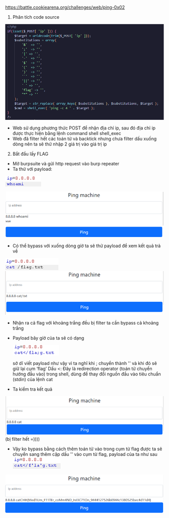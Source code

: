 https://battle.cookiearena.org/challenges/web/ping-0x02

1.	Phân tích code source

![1](./image/21.png)
-	Web sử dụng phương thức POST để nhận địa chỉ ip, sau đó địa chỉ ip được thực hiện bằng lệnh command shell shell_exec 
-	Web đã filter hết các toán tử và backtick nhưng chưa filter dấu xuống dòng nên ta sẽ thử nhập 2 giá trị vào giá trị ip

2.	Bắt đầu lấy FLAG
-	Mở burpsuite và gửi http request vào burp repeater
-	Ta thử với payload: 

![1](./image/22.png) 

![1](./image/23.png)

- Có thể bypass với xuống dòng giờ ta sẽ thử payload để xem kết quả trả về 

![1](./image/24.png)
![1](./image/25.png)
- Nhận ra cả flag với khoảng trắng đều bị filter ta cần bypass cả khoảng trắng
- Payload bây giờ của ta sẽ có dạng 
  
  ![1](./image/26.png)

    sở dĩ viết payload như vậy vì ta nghĩ khi ; chuyển thành '' và khi đó sẽ giữ lại cụm ‘flag’
    Dấu <: Đây là redirection operator (toán tử chuyển hướng đầu vào) trong shell, dùng để thay đổi nguồn đầu vào tiêu chuẩn (stdin) của lệnh cat
    
- Ta kiểm tra kết quả

![1](./image/27.png) (bị filter hết =))))

-	Vậy ko bypass bằng cách thêm toán tử vào trong cụm từ flag được ta sẽ chuyển sang thêm cặp dấu '' vào cụm từ flag, payload của ta như sau
![1](./image/28.png)

![1](./image/29.png)

